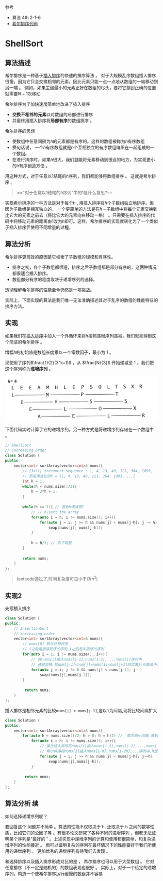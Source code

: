 参考

- 算法 4th 2-1-6
- [希尔排序代码](https://www.bilibili.com/video/BV1mt4y1Q7d4)

# ShellSort

## 算法描述

希尔排序是一种基于[插入排序](InsertionSort.md)的快速的排序算法 。
对于大规模乱序数组插入排序很慢，因为它只会交换相邻的元素，因此元素只能一点一点地从数组的一端移动到另一端 。
例如，如果主键最小的元素正好在数组的尽头，要将它挪到正确的位置就需要$N- 1$次移动

希尔排序为了加快速度简单地改进了插入排序

- **交换不相邻的元素**以对数组的局部进行排序
- 并最终用插入排序将**局部有序**的数组排序 。  

希尔排序的思想

- 使数组中任意间隔为$h$的元素都是有序的。这样的数组被称为$h$有序数组
- 换句话说， 一个$h$有序数组就是$h$个互相独立的有序数组编织在一起组成的一个数组。
- 在进行排序时，如果$h$很大，我们就能将元素移动到很远的地方，为实现更小的$h$有序创造方便 。

用这种方式，对于任意以$1$结尾的$h$序列，我们都能够将数组排序 。 这就是希尔排序 。  

> =="对于任意以$1$结尾的$h$序列"中的1是什么意思?==

实现希尔排序的一种方法是对于每个$h$ , 用插入排序将$h$个子数组独立地排序。但因为子数组是相互独立的， 一个更简单的方法是在$h$－子数组中将每个元素交换到比它大的元素之前去（将比它大的元素向右移动一格） 。只需要在插入排序的代码中将移动元素的距离由$1$改为$h$即可。这样，希尔排序的实现就转化为了一个类似于插入排序但使用不同增量的过程。

## 算法分析

希尔排序更高效的原因是它权衡了子数组的规模和有序性。

- 排序之初，各个子数组都很短，排序之后子数组都是部分有序的，这两种情况都很适合插入排序。
- 数组部分有序的程度取决于递增序列的选择。

透彻理解希尔排序的性能至今仍然是一项挑战。

实际上，下面实现的算法是我们唯一无法准确描述其对于乱序的数组的性能特征的排序方法。

## 实现

如果我们在[插入排序](InsertionSort.md)中加入一个外循环来将$h$按照递增序列递减，我们就能得到这个简洁的希尔排序 。

增幅$h$的初始值是数组长度乘以一个常数因子，最小为 1 。

现使用了序列$\frac{1}{2}(3^k+1)$ ，从 $\frac{N}{3}$ 开始递减至 1 。我们把这个序列称为**递增序列** 。

![shellsort](images/shellsort.png)

下面代码实时计算了它的递增序列，另一种方式是将递增序列存储在一个数组中 。  

```C++
// ShellSort
// increasing order
class Solution {
public:
    vector<int> sortArray(vector<int>& nums){
        // {3x+1} increment sequence : 1, 4, 13, 40, 121, 364, 1093, ...
        // 即采用变化的h = {1, 4, 13, 40, 121, 364, 1093, ...}
		int h = 1;
        while(h < nums.size()/3){
            h = 3*h + 1;
        }

        while(h >= 1){ // 直到h递减至1
            // // h-sort the array
            for(auto i = h; i != nums.size(); i++){
                for(auto j = i; j >= h && nums[j] < nums[j-h]; j -= h)
                    swap(nums[j], nums[j-h]);
            }

            h = h/3; // 向下取整
        }

        return nums;
    }
};
```

> leetcode通过了,时间复杂度可见小于$O(n^2)$
>

## 实现2

先写插入排序

```C++
class Solution {
public:
    // InsertionSort
    // increasing order
    vector<int> sortArray(vector<int>& nums){
        // nums[0] 默认已排好序
        // i之前是排序好序的序列,i之后是未排序的序列
        for(auto i = 1; i != nums.size(); i++){ 
            // 将nums[i]插入nums[i-1],nums[i-2],...,nums[1]序列中
            // 通过交换,找num[j-1]<num[j]=nums[i]<num[j+1]的位置j;可能会不止一次的交换
            for(auto j = i; j != 0 && nums[j] < nums[j-1]; j--)
                swap(nums[j],nums[j-1]);
        }
    
         return nums;
    }
};
```

插入排序是相邻元素的比较`nums[j] < nums[j-1]`,是以`1`为间隔,现将比较间隔扩大

```C++
class Solution {
public:
    vector<int> sortArray(vector<int>& nums){
		for(auto h = nums.size()/2; h > 0; h = h/2) //  每次缩小间隔,直到相邻为止
        	for(auto i = h; i != nums.size(); i++){ 
                // 类比插入排序将nums[i]插入nums[i-1],nums[i-2],...,nums[1]序列中
                // 希尔排序将nums[i]插入nums[i-h],nums[i-2h],...序列中,h是变化的
        	    for(auto j = i; j >= h && nums[j] < nums[j-h]; j-=h)
        	        swap(nums[j],nums[j-h]);
        	}
    
         return nums;
    }
};
```

## 算法分析 续

如何选择递增序列呢？

要回答这个 问题并不简单 。算法的性能不仅取决于 h, 还取决于 h 之间的数学性质，比如它们的公因子等 。有很多论文研究了各种不同的递增序列 ，但都无法证明某个序列是“最好的＂。上述实现中递增序列的计算和使用都很简单，和复杂递增序列的性能接近 。 但可以证明复杂的序列在最坏情况下的性能要好于我们所使用的递增序列 。 更加优秀的递增序列有待我们去发现 。  

和选择排序以及插入排序形成对比的是 ， 希尔排序也可以用于大型数组 。 它对任意排序（不一定是随机的）的数组表现也很好 。 实际上，对于一个给定的递增序列，构造一个使希尔排序运行缓慢的数组并不容易
